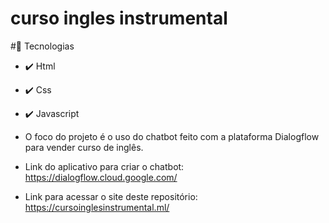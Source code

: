 # curso ingles instrumental

#🚀 Tecnologias

* ✔️ Html

* ✔️ Css

* ✔️ Javascript

* O foco do projeto é o uso do chatbot feito com a plataforma Dialogflow para vender curso de inglês.

* Link do aplicativo para criar o chatbot:
https://dialogflow.cloud.google.com/

* Link para acessar o site deste repositório:
https://cursoinglesinstrumental.ml/
